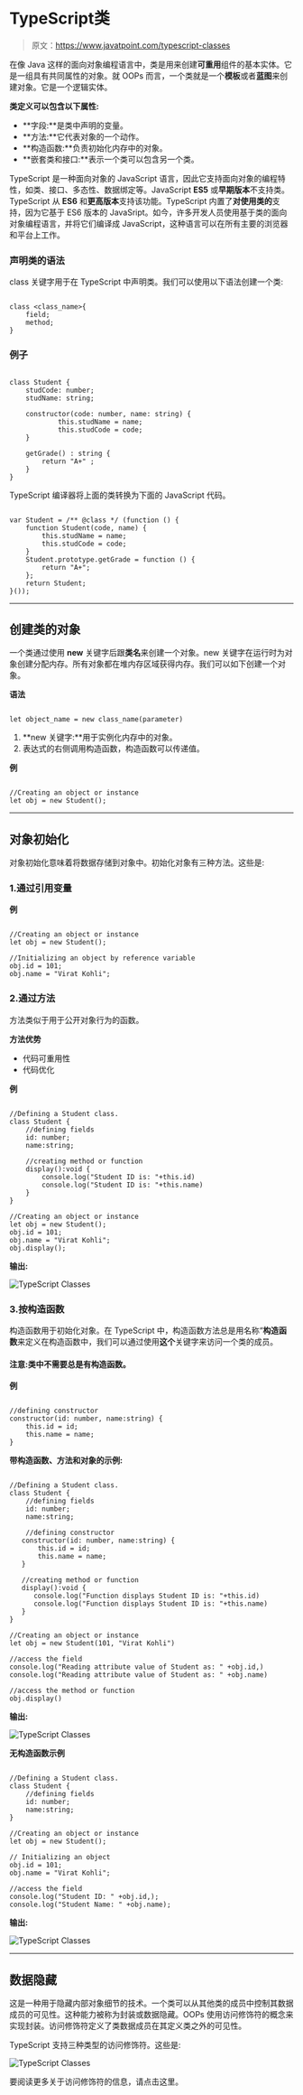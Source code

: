 # TypeScript类

> 原文：<https://www.javatpoint.com/typescript-classes>

在像 Java 这样的面向对象编程语言中，类是用来创建**可重用**组件的基本实体。它是一组具有共同属性的对象。就 OOPs 而言，一个类就是一个**模板**或者**蓝图**来创建对象。它是一个逻辑实体。

**类定义可以包含以下属性:**

*   **字段:**是类中声明的变量。
*   **方法:**它代表对象的一个动作。
*   **构造函数:**负责初始化内存中的对象。
*   **嵌套类和接口:**表示一个类可以包含另一个类。

TypeScript 是一种面向对象的 JavaScript 语言，因此它支持面向对象的编程特性，如类、接口、多态性、数据绑定等。JavaScript **ES5** 或**早期版本**不支持类。TypeScript 从 **ES6** 和**更高版本**支持该功能。TypeScript 内置了**对使用类的**支持，因为它基于 ES6 版本的 JavaSript。如今，许多开发人员使用基于类的面向对象编程语言，并将它们编译成 JavaScript，这种语言可以在所有主要的浏览器和平台上工作。

### 声明类的语法

class 关键字用于在 TypeScript 中声明类。我们可以使用以下语法创建一个类:

```

class <class_name>{  
    field;  
    method;  
}

```

### 例子

```

class Student {
    studCode: number;
    studName: string;

    constructor(code: number, name: string) {
            this.studName = name;
            this.studCode = code;
    }

    getGrade() : string {
        return "A+" ;
    }
}

```

TypeScript 编译器将上面的类转换为下面的 JavaScript 代码。

```

var Student = /** @class */ (function () {
    function Student(code, name) {
        this.studName = name;
        this.studCode = code;
    }
    Student.prototype.getGrade = function () {
        return "A+";
    };
    return Student;
}());

```

* * *

## 创建类的对象

一个类通过使用 **new** 关键字后跟**类名**来创建一个对象。new 关键字在运行时为对象创建分配内存。所有对象都在堆内存区域获得内存。我们可以如下创建一个对象。

**语法**

```

let object_name = new class_name(parameter)

```

1.  **new 关键字:**用于实例化内存中的对象。
2.  表达式的右侧调用构造函数，构造函数可以传递值。

**例**

```

//Creating an object or instance   
let obj = new Student();

```

* * *

## 对象初始化

对象初始化意味着将数据存储到对象中。初始化对象有三种方法。这些是:

### 1.通过引用变量

**例**

```

//Creating an object or instance   
let obj = new Student();

//Initializing an object by reference variable
obj.id = 101;
obj.name = "Virat Kohli";

```

### 2.通过方法

方法类似于用于公开对象行为的函数。

**方法优势**

*   代码可重用性
*   代码优化

**例**

```

//Defining a Student class.
class Student { 
    //defining fields  
    id: number;
    name:string;

    //creating method or function 
    display():void { 
        console.log("Student ID is: "+this.id) 
        console.log("Student ID is: "+this.name) 
    } 
} 

//Creating an object or instance   
let obj = new Student();
obj.id = 101;
obj.name = "Virat Kohli";
obj.display();

```

**输出:**

![TypeScript Classes](img/ba7ecd83186eb5fe4ff251ff71c818e7.png)

### 3.按构造函数

构造函数用于初始化对象。在 TypeScript 中，构造函数方法总是用名称“**构造函数**来定义在构造函数中，我们可以通过使用**这个**关键字来访问一个类的成员。

#### 注意:类中不需要总是有构造函数。

**例**

```

//defining constructor 
constructor(id: number, name:string) { 
    this.id = id;
    this.name = name;
}  

```

**带构造函数、方法和对象的示例:**

```

//Defining a Student class.
class Student { 
    //defining fields  
    id: number;
    name:string;

    //defining constructor 
   constructor(id: number, name:string) { 
       this.id = id;
       this.name = name;
   }  

   //creating method or function 
   display():void { 
      console.log("Function displays Student ID is: "+this.id) 
      console.log("Function displays Student ID is: "+this.name) 
   } 
} 

//Creating an object or instance   
let obj = new Student(101, "Virat Kohli")

//access the field 
console.log("Reading attribute value of Student as: " +obj.id,)
console.log("Reading attribute value of Student as: " +obj.name)

//access the method or function
obj.display()

```

**输出:**

![TypeScript Classes](img/e73b2c388bd8fac5e61b67fb0bcb3247.png)

**无构造函数示例**

```

//Defining a Student class.
class Student { 
    //defining fields  
    id: number;
    name:string;
} 

//Creating an object or instance   
let obj = new Student();

// Initializing an object
obj.id = 101;
obj.name = "Virat Kohli";

//access the field 
console.log("Student ID: " +obj.id,);
console.log("Student Name: " +obj.name);

```

**输出:**

![TypeScript Classes](img/ce74addf9e335ad3da488c44e578635b.png)

* * *

## 数据隐藏

这是一种用于隐藏内部对象细节的技术。一个类可以从其他类的成员中控制其数据成员的可见性。这种能力被称为封装或数据隐藏。OOPs 使用访问修饰符的概念来实现封装。访问修饰符定义了类数据成员在其定义类之外的可见性。

TypeScript 支持三种类型的访问修饰符。这些是:

![TypeScript Classes](img/fbe74629e14e865a304ea1a79ef56a73.png)

要阅读更多关于访问修饰符的信息，请点击这里。